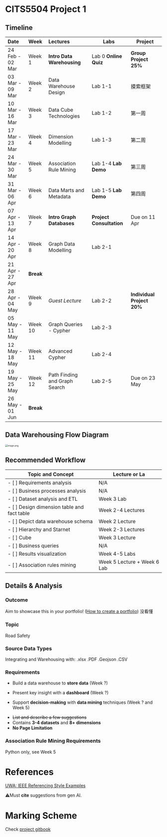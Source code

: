 # CITS5504 Project 1

## Timeline

| Date            | Week      | Lectures                      | Labs                      | Project                    |
| :-------------- | :-------- | :---------------------------- | ------------------------- | -------------------------- |
| 24 Feb - 02 Mar | Week 1    | **Intro Data Warehousing**    | Lab 0	**Online  Quiz** | **Group Project 25%**      |
| 03 Mar - 09 Mar | Week 2    | Data Warehouse Design         | Lab 1-1                   | 摸索框架                   |
| 10 Mar - 16 Mar | Week 3    | Data Cube Technologies        | Lab 1-2                   | 第一周                     |
| 17 Mar - 23 Mar | Week 4    | Dimension Modelling           | Lab 1-3                   | 第二周                     |
| 24 Mar - 30 Mar | Week 5    | Association Rule Mining       | Lab 1-4	**Lab  Demo**  | 第三周                     |
| 31 Mar - 06 Apr | Week 6    | Data Marts and Metadata       | Lab 1-5	**Lab Demo**   | 第四周                     |
| 07 Apr - 13 Apr | Week 7    | **Intro Graph Databases**     | **Project Consultation**  | Due on 11 Apr              |
| 14 Apr - 20 Apr | Week 8    | Graph Data Modelling          | Lab 2-1                   |                            |
| 21 Apr - 27 Apr | **Break** |                               |                           |                            |
| 28 Apr - 04 May | Week 9    | *Guest Lecture*               | Lab 2-2                   | **Individual Project 20%** |
| 05 May - 11 May | Week 10   | Graph Queries - Cypher        | Lab 2-3                   |                            |
| 12 May - 18 May | Week 11   | Advanced Cypher               | Lab 2-4                   |                            |
| 19 May - 25 May | Week 12   | Path Finding and Graph Search | Lab 2-5                   | Due on 23 May              |
| 26 May - 01 Jun | **Break** |                               |                           |                            |



## Data Warehousing Flow Diagram

<img src="https://s2.loli.net/2025/03/03/d3Dw12vpkCO5BUf.png" alt="image.png" style="zoom:50%;" />

## Recommended Workflow

| Topic and Concept                           | Lecture or La               |
| ------------------------------------------- | --------------------------- |
| - [ ] Requirements analysis                 | N/A                         |
| - [ ] Business processes analysis           | N/A                         |
| - [ ] Dataset analysis and ETL              | Week 3 Lab                  |
| - [ ] Design dimension table and fact table | Week 2-4 Lectures           |
| - [ ] Depict data warehouse schema          | Week 2 Lecture              |
| - [ ] Hierarchy and Starnet                 | Week 2-3 Lectures           |
| - [ ] Cube                                  | Week 3 Lecture              |
| - [ ] Business queries                      | N/A                         |
| - [ ] Results visualization                 | Week 4-5 Labs               |
| - [ ] Association rules mining              | Week 5 Lecture + Week 6 Lab |

## Details & Analysis

### Outcome

Aim to showcase this in your portfolio! ([How to create a portfolio](https://www.w3schools.com/howto/howto_website_create_portfolio.asp))	没看懂

### Topic

Road Safety

### Source Data Types

Integrating and Warehousing with:	.xlsx	.PDF	.Geojson	.CSV

### Requirements

* Build a data warehouse to **store data** (Week ?)

* Present key insight with a **dashboard** (Week ?)

* Support **decision-making** with **data mining** techniques (Week ? and Week 5)

- ~~List and describe a few suggestions~~
- Contains **3-4 datasets** and **8+ dimensions**
- **No Page Limitation**

### Association Rule Mining Requirements

Python only, see Week 5



# References

[UWA: IEEE Referencing Style Examples](https://guides.library.uwa.edu.au/IEEE/Examples)

⚠️Must **cite** suggestions from gen AI.

# Marking Scheme

Check [project gitbook](https://csse-uwa.gitbook.io/data-warehouse-project-1-s1-2025)